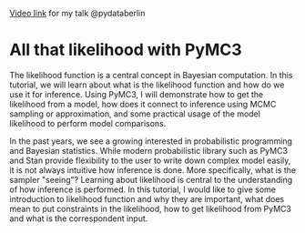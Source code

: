 [Video link](https://www.youtube.com/watch?v=0_oonRc7Sn8) for my talk @pydataberlin

# All that likelihood with PyMC3
The likelihood function is a central concept in Bayesian computation. In this tutorial, we will learn about what is the likelihood function and how do we use it for inference. Using PyMC3, I will demonstrate how to get the likelihood from a model, how does it connect to inference using MCMC sampling or approximation, and some practical usage of the model likelihood to perform model comparisons.

In the past years, we see a growing interested in probabilistic programming and Bayesian statistics. While modern probabilistic library such as PyMC3 and Stan provide flexibility to the user to write down complex model easily, it is not always intuitive how inference is done. More specifically, what is the sampler "seeing"? Learning about likelihood is central to the understanding of how inference is performed. In this tutorial, I would like to give some introduction to likelihood function and why they are important, what does mean to put constraints in the likelihood, how to get likelihood from PyMC3 and what is the correspondent input.
